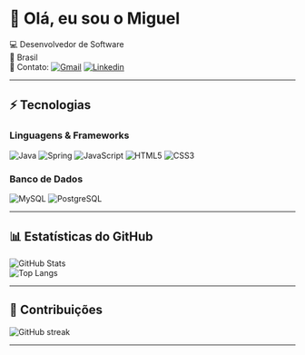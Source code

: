 # 👋 Olá, eu sou o Miguel

💻 Desenvolvedor de Software  
📍 Brasil  
📧 Contato: [![Gmail](https://img.shields.io/badge/-Gmail-D14836?style=flat&logo=Gmail&logoColor=white)](mailto:miguelnicolau95@gmail.com) 
[![Linkedin](https://img.shields.io/badge/-LinkedIn-blue?style=flat&logo=Linkedin&logoColor=white)](https://linkedin.com/in/miguelmarczuk)

---

## ⚡ Tecnologias

### Linguagens & Frameworks
![Java](https://img.shields.io/badge/-Java-007396?style=flat&logo=java&logoColor=white)
![Spring](https://img.shields.io/badge/-Spring-6DB33F?style=flat&logo=spring&logoColor=white)
![JavaScript](https://img.shields.io/badge/-JavaScript-F7DF1E?style=flat&logo=javascript&logoColor=000)
![HTML5](https://img.shields.io/badge/-HTML5-E34F26?style=flat&logo=html5&logoColor=white)
![CSS3](https://img.shields.io/badge/-CSS3-1572B6?style=flat&logo=css3&logoColor=white)

### Banco de Dados
![MySQL](https://img.shields.io/badge/-MySQL-4479A1?style=flat&logo=mysql&logoColor=white)
![PostgreSQL](https://img.shields.io/badge/-PostgreSQL-336791?style=flat&logo=postgresql&logoColor=white)



---

## 📊 Estatísticas do GitHub
![GitHub Stats](https://github-readme-stats.vercel.app/api?username=miguelmarczuk&show_icons=true&theme=radical)  
![Top Langs](https://github-readme-stats.vercel.app/api/top-langs/?username=miguelmarczuk&layout=compact&theme=radical)

---





## 🚀 Contribuições
![GitHub streak](https://github-readme-streak-stats.herokuapp.com/?user=miguelmarczuk&theme=radical)

---



